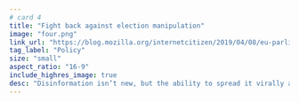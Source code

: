 ```yaml
---
# card 4
title: "Fight back against election manipulation"
image: "four.png"
link_url: "https://blog.mozilla.org/internetcitizen/2019/04/08/eu-parliament-elections-why-it-matters-and-what-you-can-do-to-fight-back-against-manipulation/?utm_source=www.mozilla.org&utm_medium=referral&utm_campaign=election&utm_content=card"
tag_label: "Policy"
size: "small"
aspect_ratio: "16-9"
include_highres_image: true
desc: "Disinformation isn’t new, but the ability to spread it virally and target it at voters means the stakes are higher than ever before."
---
```

